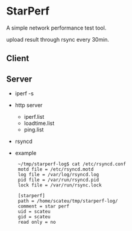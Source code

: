 StarPerf
========
A simple network performance test tool.

upload result through rsync every 30min.

## Client




## Server

* iperf -s
* http server 
  * iperf.list
  * loadtime.list 
  * ping.list
* rsyncd
 * example

        ~/tmp/starperf-log$ cat /etc/rsyncd.conf
        motd file = /etc/rsyncd.motd
        log file = /var/log/rsyncd.log
        pid file = /var/run/rsyncd.pid
        lock file = /var/run/rsync.lock

        [starperf]
        path = /home/scateu/tmp/starperf-log/
        comment = star perf
        uid = scateu
        gid = scateu
        read only = no

